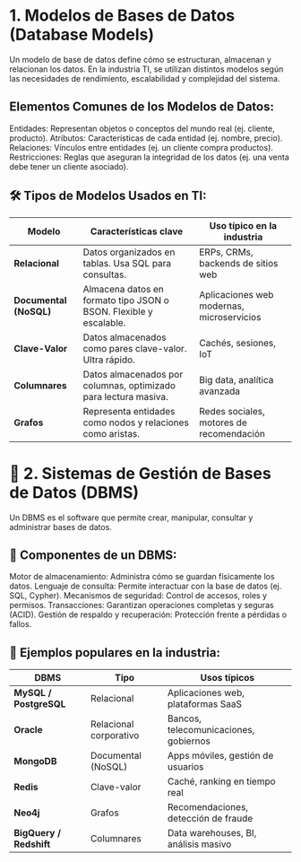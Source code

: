 # 1. Modelos de Bases de Datos (Database Models)
Un modelo de base de datos define cómo se estructuran, almacenan y relacionan los datos. En la industria TI, se utilizan distintos modelos según las necesidades de rendimiento, escalabilidad y complejidad del sistema.

## Elementos Comunes de los Modelos de Datos:
Entidades: Representan objetos o conceptos del mundo real (ej. cliente, producto).
Atributos: Características de cada entidad (ej. nombre, precio).
Relaciones: Vínculos entre entidades (ej. un cliente compra productos).
Restricciones: Reglas que aseguran la integridad de los datos (ej. una venta debe tener un cliente asociado).

## 🛠️ Tipos de Modelos Usados en TI:

| Modelo                 | Características clave                                             | Uso típico en la industria                |
| ---------------------- | ----------------------------------------------------------------- | ----------------------------------------- |
| **Relacional**         | Datos organizados en tablas. Usa SQL para consultas.              | ERPs, CRMs, backends de sitios web        |
| **Documental (NoSQL)** | Almacena datos en formato tipo JSON o BSON. Flexible y escalable. | Aplicaciones web modernas, microservicios |
| **Clave-Valor**        | Datos almacenados como pares clave-valor. Ultra rápido.           | Cachés, sesiones, IoT                     |
| **Columnares**         | Datos almacenados por columnas, optimizado para lectura masiva.   | Big data, analítica avanzada              |
| **Grafos**             | Representa entidades como nodos y relaciones como aristas.        | Redes sociales, motores de recomendación  |


# 💾 2. Sistemas de Gestión de Bases de Datos (DBMS)
Un DBMS es el software que permite crear, manipular, consultar y administrar bases de datos.

## 🔧 Componentes de un DBMS:
Motor de almacenamiento: Administra cómo se guardan físicamente los datos.
Lenguaje de consulta: Permite interactuar con la base de datos (ej. SQL, Cypher).
Mecanismos de seguridad: Control de accesos, roles y permisos.
Transacciones: Garantizan operaciones completas y seguras (ACID).
Gestión de respaldo y recuperación: Protección frente a pérdidas o fallos.

## 💼 Ejemplos populares en la industria:

| DBMS                    | Tipo                   | Usos típicos                          |
| ----------------------- | ---------------------- | ------------------------------------- |
| **MySQL / PostgreSQL**  | Relacional             | Aplicaciones web, plataformas SaaS    |
| **Oracle**              | Relacional corporativo | Bancos, telecomunicaciones, gobiernos |
| **MongoDB**             | Documental (NoSQL)     | Apps móviles, gestión de usuarios     |
| **Redis**               | Clave-valor            | Caché, ranking en tiempo real         |
| **Neo4j**               | Grafos                 | Recomendaciones, detección de fraude  |
| **BigQuery / Redshift** | Columnares             | Data warehouses, BI, análisis masivo  |

